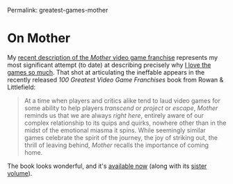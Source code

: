 Permalink: greatest-games-mother

# On Mother

My [recent description of the _Mother_ video game franchise](https://rowman.com/ISBN/9781442278158/100-Greatest-Video-Game-Franchises) represents my most significant attempt (to date) at describing precisely why [I love the games so much](https://opensource.com/life/15/9/EarthBound-video-game). That shot at articulating the ineffable appears in the recently released _100 Greatest Video Game Franchises_ book from Rowan & Littlefield:

> At a time when players and critics alike tend to laud video games for some ability to help players _transcend_ or _project_ or _escape_, _Mother_ reminds us that we are always _right here_, entirely aware of our complex relationship to its quips and quirks, nowhere other than in the midst of the emotional miasma it spins. While seemingly similar games celebrate the spirit of the journey, the joy of striking out, the thrill of leaving behind, _Mother_ recalls the importance of coming home.

The book looks wonderful, and it's [available now](https://rowman.com/ISBN/9781442278158/100-Greatest-Video-Game-Franchises) (along with its [sister volume](http://rowman.com/ISBN/9781442278127/100-Greatest-Video-Game-Characters)).





